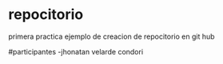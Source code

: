 # repocitorio


primera practica ejemplo de creacion  de repocitorio en git hub

#participantes
-jhonatan velarde condori
